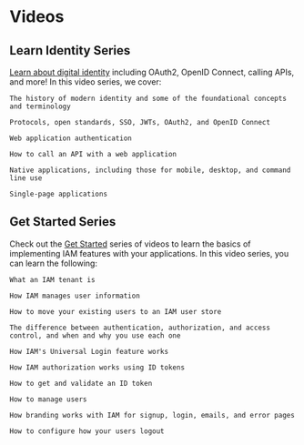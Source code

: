 # Videos

## Learn Identity Series

[Learn about digital identity](./learn-identity-series/) including OAuth2, OpenID Connect, calling APIs, and more! In this video series, we cover:

    The history of modern identity and some of the foundational concepts and terminology

    Protocols, open standards, SSO, JWTs, OAuth2, and OpenID Connect

    Web application authentication

    How to call an API with a web application

    Native applications, including those for mobile, desktop, and command line use

    Single-page applications

## Get Started Series

Check out the [Get Started](./get-started-series/) series of videos to learn the basics of implementing IAM features with your applications. In this video series, you can learn the following:

    What an IAM tenant is

    How IAM manages user information

    How to move your existing users to an IAM user store

    The difference between authentication, authorization, and access control, and when and why you use each one

    How IAM's Universal Login feature works

    How IAM authorization works using ID tokens

    How to get and validate an ID token

    How to manage users

    How branding works with IAM for signup, login, emails, and error pages

    How to configure how your users logout